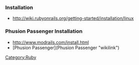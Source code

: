### Installation

-   <http://wiki.rubyonrails.org/getting-started/installation/linux>

### Phusion Passenger Installation

-   <http://www.modrails.com/install.html>
-   [Phusion Passenger](Phusion Passenger "wikilink")

<Category:Ruby>
